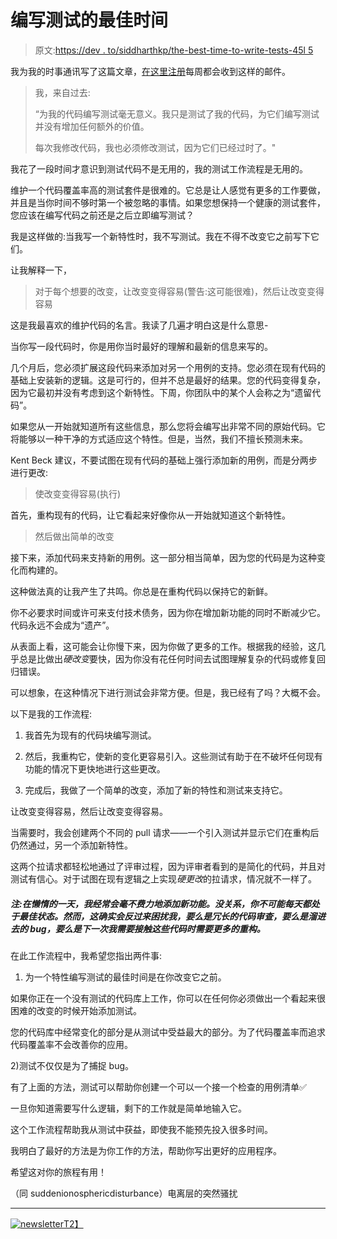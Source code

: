 # 编写测试的最佳时间

> 原文:[https://dev . to/siddharthkp/the-best-time-to-write-tests-45l 5](https://dev.to/siddharthkp/the-best-time-to-write-tests-45l5)

我为我的时事通讯写了这篇文章，[在这里注册](https://sid.studio/newsletter)每周都会收到这样的邮件。

> 我，来自过去:
> 
> “为我的代码编写测试毫无意义。我只是测试了我的代码，为它们编写测试并没有增加任何额外的价值。
> 
> 每次我修改代码，我也必须修改测试，因为它们已经过时了。"

我花了一段时间才意识到测试代码不是无用的，我的测试工作流程是无用的。

维护一个代码覆盖率高的测试套件是很难的。它总是让人感觉有更多的工作要做，并且是当你时间不够时第一个被忽略的事情。如果您想保持一个健康的测试套件，您应该在编写代码之前还是之后立即编写测试？

我是这样做的:当我写一个新特性时，我不写测试。我在不得不改变它之前写下它们。

让我解释一下，

> 对于每个想要的改变，让改变变得容易(警告:这可能很难)，然后让改变变得容易

这是我最喜欢的维护代码的名言。我读了几遍才明白这是什么意思-

当你写一段代码时，你是用你当时最好的理解和最新的信息来写的。

几个月后，您必须扩展这段代码来添加对另一个用例的支持。您必须在现有代码的基础上安装新的逻辑。这是可行的，但并不总是最好的结果。您的代码变得复杂，因为它最初并没有考虑到这个新特性。下周，你团队中的某个人会称之为“遗留代码”。

如果您从一开始就知道所有这些信息，那么您将会编写出非常不同的原始代码。它将能够以一种干净的方式适应这个特性。但是，当然，我们不擅长预测未来。

Kent Beck 建议，不要试图在现有代码的基础上强行添加新的用例，而是分两步进行更改:

> 使改变变得容易(执行)

首先，重构现有的代码，让它看起来好像你从一开始就知道这个新特性。

> 然后做出简单的改变

接下来，添加代码来支持新的用例。这一部分相当简单，因为您的代码是为这种变化而构建的。

这种做法真的让我产生了共鸣。你总是在重构代码以保持它的新鲜。

你不必要求时间或许可来支付技术债务，因为你在增加新功能的同时不断减少它。代码永远不会成为“遗产”。

从表面上看，这可能会让你慢下来，因为你做了更多的工作。根据我的经验，这几乎总是比做出*硬改变*要快，因为你没有花任何时间去试图理解复杂的代码或修复回归错误。

可以想象，在这种情况下进行测试会非常方便。但是，我已经有了吗？大概不会。

以下是我的工作流程:

1.  我首先为现有的代码块编写测试。

2.  然后，我重构它，使新的变化更容易引入。这些测试有助于在不破坏任何现有功能的情况下更快地进行这些更改。

3.  完成后，我做了一个简单的改变，添加了新的特性和测试来支持它。

让改变变得容易，然后让改变变得容易。

当需要时，我会创建两个不同的 pull 请求——一个引入测试并显示它们在重构后仍然通过，另一个添加新特性。

这两个拉请求都轻松地通过了评审过程，因为评审者看到的是简化的代码，并且对测试有信心。对于试图在现有逻辑之上实现*硬更改*的拉请求，情况就不一样了。

##### 注:在懒惰的一天，我经常会毫不费力地添加新功能。没关系，你不可能每天都处于最佳状态。然而，这确实会反过来困扰我，要么是冗长的代码审查，要么是溜进去的 bug，要么是下一次我需要接触这些代码时需要更多的重构。

在此工作流程中，我希望您指出两件事:

1.  为一个特性编写测试的最佳时间是在你改变它之前。

如果你正在一个没有测试的代码库上工作，你可以在任何你必须做出一个看起来很困难的改变的时候开始添加测试。

您的代码库中经常变化的部分是从测试中受益最大的部分。为了代码覆盖率而追求代码覆盖率不会改善你的应用。

2)测试不仅仅是为了捕捉 bug。

有了上面的方法，测试可以帮助你创建一个可以一个接一个检查的用例清单✅

一旦你知道需要写什么逻辑，剩下的工作就是简单地输入它。

这个工作流程帮助我从测试中获益，即使我不能预先投入很多时间。

我明白了最好的方法是为你工作的方法，帮助你写出更好的应用程序。

希望这对你的旅程有用！

（同 suddenionosphericdisturbance）电离层的突然骚扰

* * *

[![newsletter](../Images/92e996eac08edab05705ed94cc61f7e7.png)T2】](https://sid.studio/newsletter)